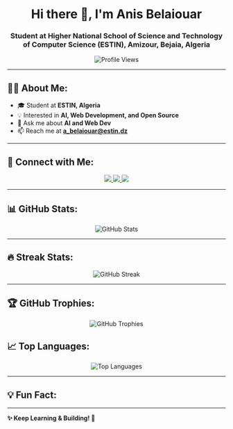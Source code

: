 <h1 align="center">Hi there 👋, I'm Anis Belaiouar</h1>
<h3 align="center">Student at Higher National School of Science and Technology of Computer Science (ESTIN), Amizour, Bejaia, Algeria</h3>

<p align="center">
  <img src="https://komarev.com/ghpvc/?username=anisbl&label=PROFILE+VIEWS&color=blue&style=for-the-badge" alt="Profile Views" />
</p>

---

## 🧑‍💻 About Me:
- 🎓 Student at **ESTIN, Algeria**  
- 💡 Interested in **AI, Web Development, and Open Source**  
- 💬 Ask me about **AI and Web Dev**  
- 📫 Reach me at **a_belaiouar@estin.dz**  

---

## 🚀 Connect with Me:
<p align="center">
  <a href="https://www.linkedin.com/in/anis-belaiouar">
    <img src="https://img.shields.io/badge/LinkedIn-0077B5?style=for-the-badge&logo=linkedin&logoColor=white" />
  </a>
  <a href="mailto:a_belaiouar@estin.dz">
    <img src="https://img.shields.io/badge/Email-D14836?style=for-the-badge&logo=gmail&logoColor=white" />
  </a>
  <a href="https://github.com/anisbl">
    <img src="https://img.shields.io/badge/GitHub-181717?style=for-the-badge&logo=github&logoColor=white" />
  </a>
</p>

---

## 📊 GitHub Stats:
<p align="center">
  <img src="https://github-readme-stats.vercel.app/api?username=anisbl&theme=dark&hide_border=false&include_all_commits=false&count_private=true" alt="GitHub Stats" />
</p>

---

## 🔥 Streak Stats:
<p align="center">
  <img src="https://streak-stats.demolab.com?user=anisbl&theme=dark&hide_border=false" alt="GitHub Streak" />
</p>

---

## 🏆 GitHub Trophies:
<p align="center">
  <img src="https://github-profile-trophy.vercel.app/?username=anisbl&theme=radical&no-frame=false&no-bg=true&margin-w=4" alt="GitHub Trophies" />
</p>



## 📈 Top Languages:
<p align="center">
  <img src="https://github-readme-stats.vercel.app/api/top-langs/?username=anisbl&theme=dark&hide_border=false&include_all_commits=true&count_private=true&layout=compact" alt="Top Languages" />
</p>

---

## 💡 Fun Fact:


---

**✨ Keep Learning & Building! 🚀**
